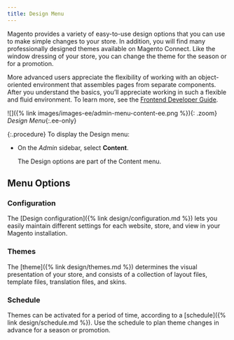 ```yaml
---
title: Design Menu
---
```


Magento provides a variety of easy-to-use design options that you can use to make simple changes to your store. In addition, you will find many professionally designed themes available on Magento Connect. Like the window dressing of your store, you can change the theme for the season or for a promotion.

More advanced users appreciate the flexibility of working with an object-oriented environment that assembles pages from separate components. After you understand the basics, you’ll appreciate working in such a flexible and fluid environment. To learn more, see the [Frontend Developer Guide][1].

![]({% link images/images-ee/admin-menu-content-ee.png %}){: .zoom}
_Design Menu_{:.ee-only}

{:.procedure}
To display the Design menu:

- On the _Admin_ sidebar, select **Content**.

  The Design options are part of the Content menu.

## Menu Options

### Configuration

The [Design configuration]({% link design/configuration.md %}) lets you easily maintain different settings for each website, store, and view in your Magento installation.

### Themes

The [theme]({% link design/themes.md %}) determines the visual presentation of your store, and consists of a collection of layout files, template files, translation files, and skins.

### Schedule

Themes can be activated for a period of time, according to a [schedule]({% link design/schedule.md %}). Use the schedule to plan theme changes in advance for a season or promotion.

[1]: http://devdocs.magento.com/guides/v2.3/frontend-dev-guide/bk-frontend-dev-guide.html
